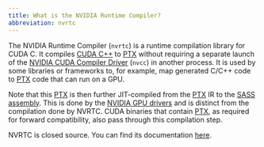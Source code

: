 ```yaml
---
title: What is the NVIDIA Runtime Compiler?
abbreviation: nvrtc
---
```


The NVIDIA Runtime Compiler (`nvrtc`) is a runtime compilation library for CUDA
C. It compiles [CUDA C++](/gpu-glossary/host-software/cuda-c) to
[PTX](/gpu-glossary/device-software/parallel-thread-execution) without requiring
a separate launch of the
[NVIDIA CUDA Compiler Driver](/gpu-glossary/host-software/nvcc) (`nvcc`) in
another process. It is used by some libraries or frameworks to, for example, map
generated C/C++ code to
[PTX](/gpu-glossary/device-software/parallel-thread-execution) code that can run
on a GPU.

Note that this [PTX](/gpu-glossary/device-software/parallel-thread-execution) is
then further JIT-compiled from the
[PTX](/gpu-glossary/device-software/parallel-thread-execution) IR to the
[SASS assembly](/gpu-glossary/device-software/streaming-assembler). This is done
by the [NVIDIA GPU drivers](/gpu-glossary/host-software/nvidia-gpu-drivers) and
is distinct from the compilation done by NVRTC. CUDA binaries that contain
[PTX](/gpu-glossary/device-software/parallel-thread-execution), as required for
forward compatibility, also pass through this compilation step.

NVRTC is closed source. You can find its documentation
[here](https://docs.nvidia.com/cuda/nvrtc/index.html).
